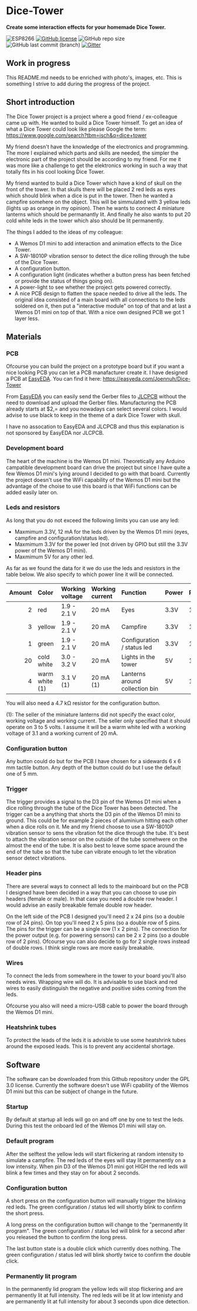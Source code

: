 # Dice-Tower
**Create some interaction effects for your homemade Dice Tower.**

![ESP8266](https://img.shields.io/badge/ESP-8266-000000.svg?longCache=true&style=flat&colorA=CC101F)
[![GitHub license](https://img.shields.io/github/license/Joennuh/Dice-Tower)](https://github.com/Joennuh/Dice-Tower/blob/master/LICENSE)
![GitHub repo size](https://img.shields.io/github/repo-size/Joennuh/Dice-Tower)
![GitHub last commit (branch)](https://img.shields.io/github/last-commit/Joennuh/Dice-Tower/master)
[![Gitter](https://badges.gitter.im/Dice-Tower/community.svg)](https://gitter.im/Dice-Tower/community?utm_source=badge&utm_medium=badge&utm_campaign=pr-badge)

## Work in progress
This README.md needs to be enriched with photo's, images, etc. This is something I strive to add during the progress of the project.

## Short introduction
The Dice Tower project is a project where a good friend / ex-colleague came up with. He wanted to build a Dice Tower himself. To get an idea of what a Dice Tower could look like please Google the term: <https://www.google.com/search?tbm=isch&q=dice+tower>

My friend doesn't have the knowledge of the electronics and programming. The more I explained which parts and skills are needed, the simpler the electronic part of the project should be according to my friend. For me it was more like a challenge to get the elektronics working in such a way that totally fits in his cool looking Dice Tower.

My friend wanted to build a Dice Tower which have a kind of skull on the front of the tower. In that skulls there will be placed 2 red leds as eyes which should blink when a dice is put in the tower. Then he wanted a campfire somehere on the object. This will be simmulated with 3 yellow leds (lights up as orange in my opinion). Then he wants to connect 4 miniature lanterns which should be permanantly lit. And finally he also wants to put 20 cold white leds in the tower which also should be lit permanently.

The things I added to the ideas of my colleague:
- A Wemos D1 mini to add interaction and animation effects to the Dice Tower.
- A SW-18010P vibration sensor to detect the dice rolling through the tube of the Dice Tower.
- A configuration button.
- A configuration light (indicates whether a button press has been fetched or provide the status of things going on).
- A power-light to see whether the project gets powered correctly.
- A nice PCB design to flatten the space needed to drive all the leds. The original idea consisted of a main board with all connections to the leds soldered on it, then put a "interactive module" on top of that and at last a Wemos D1 mini on top of that. With a nice own designed PCB we got 1 layer less.

## Materials
### PCB
Ofcourse you can build the project on a prototype board but if you want a nice looking PCB you can let a PCB manafacturer create it. I have designed a PCB at [EasyEDA](https://www.easyeda.com). You can find it here: <https://easyeda.com/Joennuh/Dice-Tower>

From [EasyEDA](https://www.easyeda.com) you can easily send the Gerber files to [JLCPCB](https://www.jlcpcb.com) without the need to download and upload the Gerber files. Manufacturing the PCB already starts at $2,= and you nowadays can select several colors. I would advise to use black to keep in the theme of a dark Dice Tower with skull.

I have no assocation to EasyEDA and JLCPCB and thus this explanation is not sponsored by EasyEDA nor JLCPCB.

### Development board
The heart of the machine is the Wemos D1 mini. Theoretically any Arduino campatible development board can drive the project but since I have quite a few Wemos D1 mini's lying around I decided to go with that board. Currently the project doesn't use the WiFi capability of the Wemos D1 mini but the advantage of the choise to use this board is that WiFi functions can be added easily later on.

### Leds and resistors
As long that you do not exceed the following limits you can use any led:
- Maxmimum 3.3V, 12 mA for the leds driven by the Wemos D1 mini (eyes, campfire and configuration/status led).
- Maxmimum 3.3V for the power led (not driven by GPIO but still the 3.3V power of the Wemos D1 mini).
- Maxmimum 5V for any other led.

As far as we found the data for it we do use the leds and resistors in the table below. We also specify to which power line it will be connected.

| Amount | Color          | Working voltage | Working current | Function                       | Power | Resistor |
| -----: | :------------- | :-------------- | :-------------- | :----------------------------- | :---- | :------- |
| 2      | red            | 1.9 - 2.1 V     | 20 mA           | Eyes                           | 3.3V  | 100 Ω    |
| 3      | yellow         | 1.9 - 2.1 V     | 20 mA           | Campfire                       | 3.3V  | 100 Ω    |
| 1      | green          | 1.9 - 2.1 V     | 20 mA           | Configuration / status led     | 3.3V  | 100 Ω    |
| 20     | cold white     | 3.0 - 3.2 V     | 20 mA           | Lights in the tower            | 5V    | 100 Ω    |
| 4      | warm white (1) | 3.1 V (1)       | 20 mA (1)       | Lanterns around collection bin | 5V    | 100 Ω    |

You will also need a 4.7 kΩ resistor for the configuration button.

(1): The seller of the miniature lanterns did not specify the exact color, working voltage and working current. The seller only specified that it should operate on 3 to 5 volts. I assume it will be a warm white led with a working voltage of 3.1 and a working current of 20 mA.

### Configuration button
Any button could do but for the PCB I have chosen for a sidewards 6 x 6 mm tactile button. Any depth of the button could do but I use the default one of 5 mm.

### Trigger
The trigger provides a signal to the D3 pin of the Wemos D1 mini when a dice rolling through the tube of the Dice Tower has been detected. The trigger can be a anything that shorts the D3 pin of the Wemos D1 mini to ground. This could be for example 2 pieces of aluminium hitting each other when a dice rolls on it. Me and my friend choose to use a SW-18010P vibration sensor to sens the vibration fot the dice through the tube. It's best to attach the vibration sensor on the outside of the tube somehwere on the almost the end of the tube. It is also best to leave some space around the end of the tube so that the tube can vibrate enough to let the vibration sensor detect vibrations.

### Header pins
There are several ways to connect all leds to the mainboard but on the PCB I designed have been decided in a way that you can choose to use pin headers (female or male). In that case you need a double row header. I would advise an easily breakable female double row header.

On the left side of the PCB I designed you'll need 2 x 24 pins (so a double row of 24 pins). On top you'll need 2 x 5 pins (so a double row of 5 pins. The pins for the trigger can be a single row (1 x 2 pins). The connection for the power output (e.g. for powering sensors) can be 2 x 2 pins (so a double row of 2 pins). Ofcourse you can also decide to go for 2 single rows instead of double rows. I think single rows are more easily breakable.

### Wires
To connect the leds from somewhere in the tower to your board you'll also needs wires. Wrapping wire will do. It is advisable to use black and red wires to easily distinguish the negative and positive sides coming from the leds.

Ofcourse you also will need a micro-USB cable to power the board through the Wemos D1 mini.

### Heatshrink tubes
To protect the leads of the leds it is advisble to use some heatshrink tubes around the exposed leads. This is to prevent any accidental shortage.

## Software
The software can be downloaded from this Github repository under the GPL 3.0 license. Currently the software doesn't use WiFi cpability of the Wemos D1 mini but this can be subject of change in the future.

### Startup
By default at startup all leds will go on and off one by one to test the leds. During this test the onboard led of the Wemos D1 mini will stay on.

### Default program
After the selftest the yellow leds will start flickering at random intensity to simulate a campfire. The red leds of the eyes will stay lit permanently on a low intensity. When pin D3 of the Wemos D1 mini got HIGH the red leds will blink a few times and they stay on for about 2 seconds.

### Configuration button
A short press on the configuration button will manually trigger the blinking red leds. The green configuration / status led will shortly blink to confirm the short press.

A long press on the configuration button will change to the "permanently lit program". The green configuration / status led will blink for a second after you released the button to confirm the long press.

The last button state is a double click which currently does nothing. The green configuration / status led will blink shortly twice to confirm the double click.

### Permanently lit program
In the permanently lid program the yellow leds will stop flickering and are permanently lit at full intensity. The red leds will be lit at low intenisty and are permanently lit at full intensity for about 3 seconds upon dice detection.
